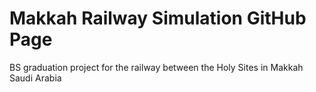 # Makkah Railway Simulation GitHub Page
BS graduation project for the railway between the Holy Sites in Makkah Saudi Arabia
